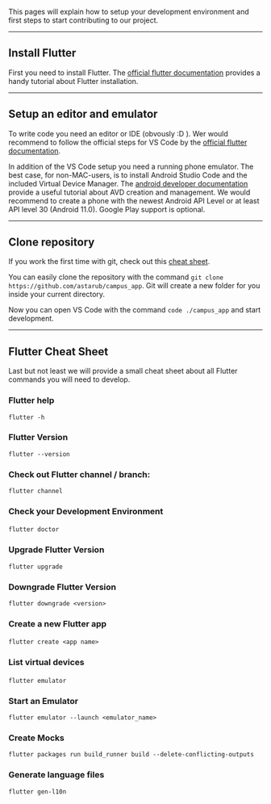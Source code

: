 This pages will explain how to setup your development environment and first steps to start contributing to our project.

---

## Install Flutter

First you need to install Flutter. The [official flutter documentation](https://docs.flutter.dev/get-started/install) provides a handy tutorial about Flutter installation.

---

## Setup an editor and emulator

To write code you need an editor or IDE (obvously :D ). Wer would recommend to follow
the official steps for VS Code by the [official flutter documentation](https://docs.flutter.dev/get-started/editor?tab=vscode).

In addition of the VS Code setup you need a running phone emulator. The best case, for non-MAC-users, is to install Android Studio Code and the included Virtual Device Manager.
The [android developer documentation](https://developer.android.com/studio/run/managing-avds) provide a useful tutorial about AVD creation and management. We would recommend to create a phone with the newest Android API Level or at least API level 30 (Android 11.0). Google Play support is optional.  

---

## Clone repository

If you work the first time with git, check out this [cheat sheet](https://training.github.com/downloads/github-git-cheat-sheet/).

You can easily clone the repository with the command `git clone https://github.com/astarub/campus_app`. Git will create a new folder for you inside your current directory.

Now you can open VS Code with the command `code ./campus_app` and start development.

---

## Flutter Cheat Sheet

Last but not least we will provide a small cheat sheet about all Flutter commands you will need to develop.

### Flutter help

`flutter -h`

### Flutter Version

`flutter --version`

### Check out Flutter channel / branch:​

`flutter channel`

### Check your Development Environment

`flutter doctor`
​
### Upgrade Flutter Version

`flutter upgrade`

### Downgrade Flutter Version

`flutter downgrade <version>`

### Create a new Flutter app

`flutter create <app name>`
​
### List virtual devices

`flutter emulator`
​
### Start an Emulator

`flutter emulator --launch <emulator_name>`

### Create Mocks

`flutter packages run build_runner build --delete-conflicting-outputs`

### Generate language files

`flutter gen-l10n`
